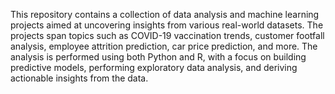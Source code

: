 This repository contains a collection of data analysis and machine learning projects aimed at uncovering insights from various real-world datasets. The projects span topics such as COVID-19 vaccination trends, customer footfall analysis, employee attrition prediction, car price prediction, and more. The analysis is performed using both Python and R, with a focus on building predictive models, performing exploratory data analysis, and deriving actionable insights from the data.
